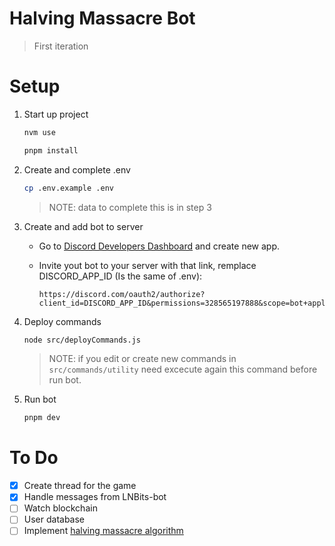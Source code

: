 # Halving Massacre Bot

> First iteration

# Setup

1. Start up project
    ```sh
    nvm use
    ```
    ```sh
    pnpm install
    ```

2. Create and complete .env
    ```sh
    cp .env.example .env
    ```
    > NOTE: data to complete this is in step 3

3. Create and add bot to server
    - Go to [Discord Developers Dashboard](https://discord.com/developers) and create new app.
    - Invite yout bot to your server with that link, remplace DISCORD_APP_ID (Is the same of .env):

        ```text
        https://discord.com/oauth2/authorize?client_id=DISCORD_APP_ID&permissions=328565197888&scope=bot+applications.commands
        ```

3. Deploy commands
    ```sh
    node src/deployCommands.js
    ```
    > NOTE: if you edit or create new commands in `src/commands/utility` need excecute again this command before run bot.

4. Run bot
    ```sh
    pnpm dev
    ```

# To Do

- [x] Create thread for the game
- [x] Handle messages from LNBits-bot 
- [ ] Watch blockchain
- [ ] User database
- [ ] Implement [halving massacre algorithm](https://github.com/lacrypta/halving-massacre)